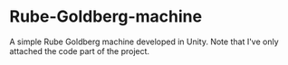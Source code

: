# Rube-Goldberg-machine
A simple Rube Goldberg machine developed in Unity. Note that I've only attached the code part of the project.
